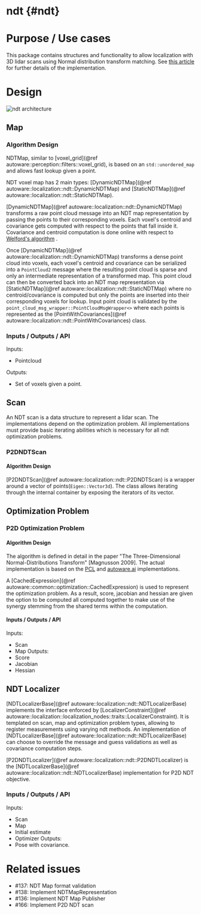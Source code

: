 ndt {#ndt}
=============

# Purpose / Use cases

This package contains structures and functionality to allow localization with 3D lidar scans using Normal distribution transform matching. See [this article](http://www.diva-portal.org/smash/get/diva2:276162/FULLTEXT02.pdf)
for further details of the implementation.

# Design

![ndt architecture](images/ndt_uml.svg)


## Map

### Algorithm Design

NDTMap, similar to [voxel_grid](@ref autoware::perception::filters::voxel_grid), is based on an `std::unordered_map` and
allows fast lookup given a point.

 NDT voxel map has 2 main types: [DynamicNDTMap](@ref autoware::localization::ndt::DynamicNDTMap) and
 [StaticNDTMap](@ref autoware::localization::ndt::StaticNDTMap).

[DynamicNDTMap](@ref autoware::localization::ndt::DynamicNDTMap) transforms a raw point cloud message into
an NDT map representation by passing the points to their corresponding voxels. Each voxel's centroid and covariance gets
computed with respect to the points that fall inside it. Covariance and centroid computation is done online with respect to [Welford's algorithm](https://en.wikipedia.org/wiki/Algorithms_for_calculating_variance) .

Once [DynamicNDTMap](@ref autoware::localization::ndt::DynamicNDTMap) transforms a dense point cloud into voxels,
each voxel's centroid and covariance can be serialized into a `PointCloud2` message where the resulting point cloud is
sparse and only an intermediate representation of a transformed map. This point cloud can then be converted back into
an NDT map representation via [StaticNDTMap](@ref autoware::localization::ndt::StaticNDTMap)
 where no centroid/covariance is computed but only the points
are inserted into their corresponding voxels for lookup. Input point cloud is validated by the 
`point_cloud_msg_wrapper::PointCloudMsgWrapper<>` where each points is represented as the 
[PointWithCovariances](@ref autoware::localization::ndt::PointWithCovariances) class.

### Inputs / Outputs / API
 Inputs:
 * Pointcloud

 Outputs:
 * Set of voxels given a point.

## Scan

An NDT scan is a data structure to represent a lidar scan. The implementations depend on the optimization problem.
All implementations must provide basic iterating abilities which is necessary for all ndt optimization problems.

### P2DNDTScan

#### Algorithm Design
[P2DNDTScan](@ref autoware::localization::ndt::P2DNDTScan) is a wrapper around a vector of points(`Eigen::Vector3d`).
The class allows iterating through the internal container by exposing the iterators of its vector.


## Optimization Problem

### P2D Optimization Problem

#### Algorithm Design

The algorithm is defined in detail in the paper "The Three-Dimensional Normal-Distributions Transform" [Magnusson 2009].
The actual implementation is based on the [PCL](https://github.com/PointCloudLibrary/pcl/tree/master/registration/include/pcl/registration)
and [autoware.ai](https://gitlab.com/autowarefoundation/autoware.ai/core_perception/tree/master/ndt_cpu) implementations.

A [CachedExpression](@ref autoware::common::optimization::CachedExpression) is used to represent the optimization problem. As a result,
score, jacobian and hessian are given the option to be computed all computed together to make use of the synergy stemming from the shared terms within the computation.

#### Inputs / Outputs / API
Inputs:
 * Scan
 * Map
Outputs:
 * Score
 * Jacobian
 * Hessian

## NDT Localizer

[NDTLocalizerBase](@ref autoware::localization::ndt::NDTLocalizerBase) implements the interface 
enforced by [LocalizerConstraint](@ref 
autoware::localization::localization_nodes::traits::LocalizerConstraint).
It is templated on scan, map and optimization problem types, allowing to register measurements using varying ndt methods. An implementation of
[NDTLocalizerBase](@ref autoware::localization::ndt::NDTLocalizerBase) can choose to override the message and guess validations as well as covariance computation steps.

[P2DNDTLocalizer](@ref autoware::localization::ndt::P2DNDTLocalizer) is the [NDTLocalizerBase](@ref autoware::localization::ndt::NDTLocalizerBase) implementation for P2D NDT objective.

### Inputs / Outputs / API
Inputs:
 * Scan
 * Map
 * Initial estimate
 * Optimizer
Outputs:
 * Pose with covariance.

# Related issues
- #137: NDT Map format validation
- #138: Implement NDTMapRepresentation
- #136: Implement NDT Map Publisher
- #166: Implement P2D NDT scan
